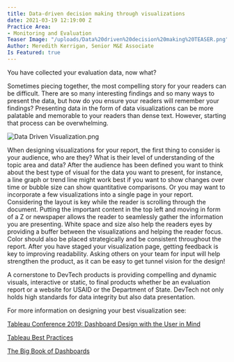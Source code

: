 ```yaml
---
title: Data-driven decision making through visualizations
date: 2021-03-19 12:19:00 Z
Practice Area:
- Monitoring and Evaluation
Teaser Image: "/uploads/Data%20driven%20decision%20making%20TEASER.png"
Author: Meredith Kerrigan, Senior M&E Associate
Is Featured: true
---
```


You have collected your evaluation data, now what? 


Sometimes piecing together, the most compelling story for your readers can be difficult. There are so many interesting findings and so many ways to present the data, but how do you ensure your readers will remember your findings? Presenting data in the form of data visualizations can be more palatable and memorable to your readers than dense text. However, starting that process can be overwhelming. 

![Data Driven Visualization.png](/uploads/Data%20Driven%20Visualization.png)

When designing visualizations for your report, the first thing to consider is your audience, who are they? What is their level of understanding of the topic area and data? After the audience has been defined you want to think about the best type of visual for the data you want to present, for instance, a line graph or trend line might work best if you want to show changes over time or bubble size can show quantitative comparisons. Or you may want to incorporate a few visualizations into a single page in your report. Considering the layout is key while the reader is scrolling through the document. Putting the important content in the top left and moving in form of a Z or newspaper allows the reader to seamlessly gather the information you are presenting. White space and size also help the readers eyes by providing a buffer between the visualizations and helping the reader focus. Color should also be placed strategically and be consistent throughout the report. After you have staged your visualization page, getting feedback is key to improving readability. Asking others on your team for input will help strengthen the product, as it can be easy to get tunnel vision for the design!  

A cornerstone to DevTech products is providing compelling and dynamic visuals, interactive or static, to final products whether be an evaluation report or a website for USAID or the Department of State. DevTech not only holds high standards for data integrity but also data presentation. 

For more information on designing your best visualization see:

[Tableau Conference 2019:  Dashboard Design with the User in Mind
](https://mkt.tableau.com/tc19/session-materials/presentations/19BI-047_Dashboard%20Design%20with%20the%20User%20in%20Mind.pdf)


[Tableau Best Practices](https://help.tableau.com/current/blueprint/en-us/bp_visual_best_practices.htm)


[The Big Book of Dashboards ](https://bigbookofdashboards.com/) 

